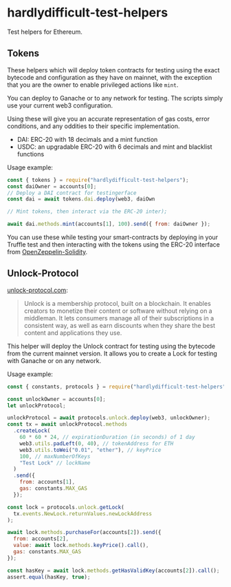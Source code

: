 # hardlydifficult-test-helpers

Test helpers for Ethereum.

## Tokens

These helpers which will deploy token contracts for testing using the exact bytecode and configuration as they have on mainnet, with the exception that you are the owner to enable privileged actions like `mint`.

You can deploy to Ganache or to any network for testing. The scripts simply use your current web3 configuration.

Using these will give you an accurate representation of gas costs, error conditions, and any oddities to their specific implementation.

 - DAI: ERC-20 with 18 decimals and a mint function
 - USDC: an upgradable ERC-20 with 6 decimals and mint and blacklist functions

Usage example: 

```javascript
const { tokens } = require("hardlydifficult-test-helpers");
const daiOwner = accounts[0];
// Deploy a DAI contract for testingerface
const dai = await tokens.dai.deploy(web3, daiOwn

// Mint tokens, then interact via the ERC-20 inter);

await dai.methods.mint(accounts[1], 100).send({ from: daiOwner });
```

You can use these while testing your smart-contracts by deploying in your Truffle test and then interacting with the tokens using the ERC-20 interface from [OpenZeppelin-Solidity](https://www.npmjs.com/package/openzeppelin-solidity).

## Unlock-Protocol

[unlock-protocol.com](https://unlock-protocol.com):
> Unlock is a membership protocol, built on a blockchain. It enables creators to monetize their content or software without relying on a middleman. It lets consumers manage all of their subscriptions in a consistent way, as well as earn discounts when they share the best content and applications they use.

This helper will deploy the Unlock contract for testing using the bytecode from the current mainnet version.  It allows you to create a Lock for testing with Ganache or on any network.

Usage example:

```javascript
const { constants, protocols } = require("hardlydifficult-test-helpers");

const unlockOwner = accounts[0];
let unlockProtocol;

unlockProtocol = await protocols.unlock.deploy(web3, unlockOwner);
const tx = await unlockProtocol.methods
  .createLock(
    60 * 60 * 24, // expirationDuration (in seconds) of 1 day
    web3.utils.padLeft(0, 40), // tokenAddress for ETH
    web3.utils.toWei("0.01", "ether"), // keyPrice
    100, // maxNumberOfKeys
    "Test Lock" // lockName
  )
  .send({
    from: accounts[1],
    gas: constants.MAX_GAS
  });

const lock = protocols.unlock.getLock(
  tx.events.NewLock.returnValues.newLockAddress
);

await lock.methods.purchaseFor(accounts[2]).send({
  from: accounts[2],
  value: await lock.methods.keyPrice().call(),
  gas: constants.MAX_GAS
});

const hasKey = await lock.methods.getHasValidKey(accounts[2]).call();
assert.equal(hasKey, true);
```
